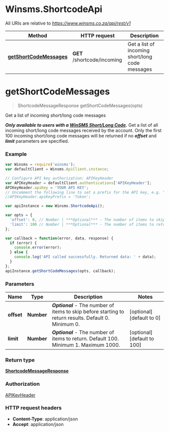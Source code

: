 # Winsms.ShortcodeApi

All URIs are relative to *https://www.winsms.co.za/api/rest/v1*

Method | HTTP request | Description
------------- | ------------- | -------------
[**getShortCodeMessages**](ShortcodeApi.md#getShortCodeMessages) | **GET** /shortcode/incoming | Get a list of incoming short/long code messages 


<a name="getShortCodeMessages"></a>
# **getShortCodeMessages**
> ShortcodeMessageResponse getShortCodeMessages(opts)

Get a list of incoming short/long code messages 

***Only available to users with a [WinSMS Short/Long Code](https://support.winsms.co.za/winsms-long-short-code-system/).*** Get a list of all incoming short/long code messages received by the account.  Only the first 100 incoming short/long code messages will be returned if no ***offset*** and ***limit*** parameters are specified. 

### Example
```javascript
var Winsms = require('winsms');
var defaultClient = Winsms.ApiClient.instance;

// Configure API key authorization: APIKeyHeader
var APIKeyHeader = defaultClient.authentications['APIKeyHeader'];
APIKeyHeader.apiKey = 'YOUR API KEY';
// Uncomment the following line to set a prefix for the API key, e.g. "Token" (defaults to null)
//APIKeyHeader.apiKeyPrefix = 'Token';

var apiInstance = new Winsms.ShortcodeApi();

var opts = { 
  'offset': 0, // Number | ***Optional*** - The number of items to skip before starting to return results. Default 0. Minimum 0. 
  'limit': 100 // Number | ***Optional*** - The number of items to return. Default 100. Minimum 1. Maximum 1000. 
};

var callback = function(error, data, response) {
  if (error) {
    console.error(error);
  } else {
    console.log('API called successfully. Returned data: ' + data);
  }
};
apiInstance.getShortCodeMessages(opts, callback);
```

### Parameters

Name | Type | Description  | Notes
------------- | ------------- | ------------- | -------------
 **offset** | **Number**| ***Optional*** - The number of items to skip before starting to return results. Default 0. Minimum 0.  | [optional] [default to 0]
 **limit** | **Number**| ***Optional*** - The number of items to return. Default 100. Minimum 1. Maximum 1000.  | [optional] [default to 100]

### Return type

[**ShortcodeMessageResponse**](ShortcodeMessageResponse.md)

### Authorization

[APIKeyHeader](../README.md#APIKeyHeader)

### HTTP request headers

 - **Content-Type**: application/json
 - **Accept**: application/json

